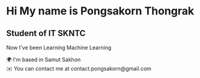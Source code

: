 <h1>Hi  My name is Pongsakorn Thongrak</h1>
<h2>Student of IT SKNTC</h2>
<p>Now I've been Learning Machine Learning</p>
<list>🌍  I'm based in Samut Sakhon</list>
<br>
<list> ✉️  You can contact me at contact.pongsakorn@gmail.com</list>

